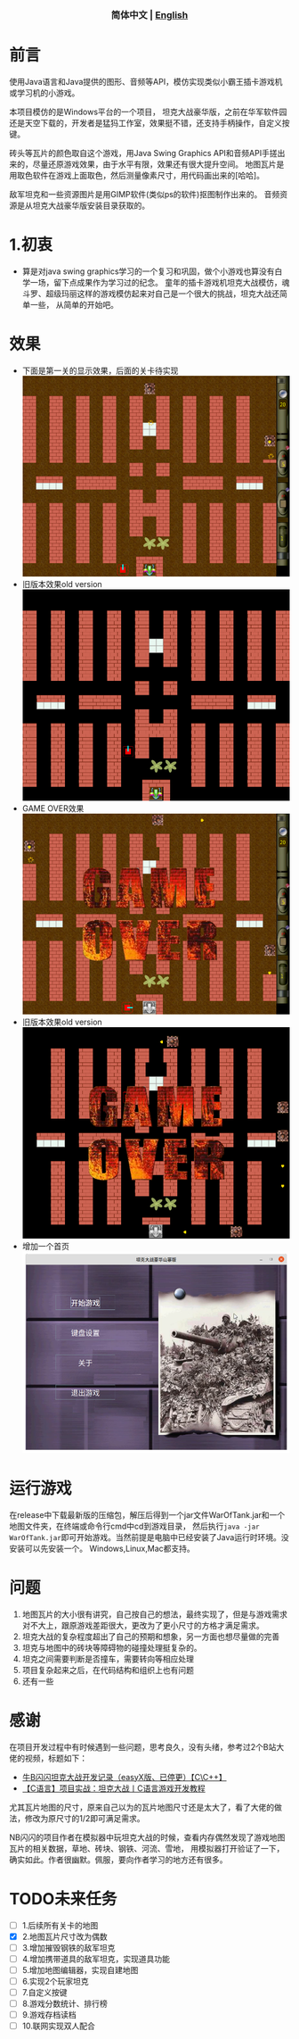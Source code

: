<div align="center">
<h3>简体中文 | <a href="README-en.md">English</a></h3>
</div>

# 前言
使用Java语言和Java提供的图形、音频等API，模仿实现类似小霸王插卡游戏机或学习机的小游戏。

本项目模仿的是Windows平台的一个项目，
坦克大战豪华版，之前在华军软件园还是天空下载的，开发者是猛犸工作室，效果挺不错，还支持手柄操作，自定义按键。

砖头等瓦片的颜色取自这个游戏，用Java Swing Graphics API和音频API手搓出来的，尽量还原游戏效果，由于水平有限，效果还有很大提升空间。
地图瓦片是用取色软件在游戏上面取色，然后测量像素尺寸，用代码画出来的[哈哈]。

敌军坦克和一些资源图片是用GIMP软件(类似ps的软件)抠图制作出来的。 音频资源是从坦克大战豪华版安装目录获取的。

# 1.初衷
* 算是对java swing graphics学习的一个复习和巩固，做个小游戏也算没有白学一场，留下点成果作为学习过的纪念。
童年的插卡游戏机坦克大战模仿，魂斗罗、超级玛丽这样的游戏模仿起来对自己是一个很大的挑战，坦克大战还简单一些，
从简单的开始吧。

# 效果
* 下面是第一关的显示效果，后面的关卡待实现
  ![alt tag](screenshot/stage1_new.png)
* 旧版本效果old version  
  ![alt tag](screenshot/stage1.png)
* GAME OVER效果
  ![alt tag](screenshot/game_over_new.png)
* 旧版本效果old version
  ![alt tag](screenshot/game_over.png)
* 增加一个首页
  ![alt tag](screenshot/main.png)

# 运行游戏
在release中下载最新版的压缩包，解压后得到一个jar文件WarOfTank.jar和一个地图文件夹，在终端或命令行cmd中cd到游戏目录，
然后执行`java -jar WarOfTank.jar`即可开始游戏。当然前提是电脑中已经安装了Java运行时环境。没安装可以先安装一个。
Windows,Linux,Mac都支持。

# 问题
1. 地图瓦片的大小很有讲究，自己按自己的想法，最终实现了，但是与游戏需求对不大上，跟原游戏差距很大，更改为了更小尺寸的方格才满足需求。
2. 坦克大战的复杂程度超出了自己的预期和想象，另一方面也想尽量做的完善
3. 坦克与地图中的砖块等障碍物的碰撞处理挺复杂的。
4. 坦克之间需要判断是否撞车，需要转向等相应处理
5. 项目复杂起来之后，在代码结构和组织上也有问题
6. 还有一些

# 感谢
在项目开发过程中有时候遇到一些问题，思考良久，没有头绪，参考过2个B站大佬的视频，标题如下：
* [牛B闪闪坦克大战开发记录（easyX版、已停更）【C\C++】](https://www.bilibili.com/video/BV1cE411o7Gj)
* [【C语言】项目实战：坦克大战丨C语言游戏开发教程](https://www.bilibili.com/video/BV1Ji4y117jk)

尤其瓦片地图的尺寸，原来自己以为的瓦片地图尺寸还是太大了，看了大佬的做法，修改为原尺寸的1/2即可满足需求。

NB闪闪的项目作者在模拟器中玩坦克大战的时候，查看内存偶然发现了游戏地图瓦片的相关数据，草地、砖块、钢铁、河流、雪地，
用模拟器打开验证了一下，确实如此。作者很幽默。佩服，要向作者学习的地方还有很多。

# TODO未来任务
- [ ] 1.后续所有关卡的地图
- [x] 2.地图瓦片尺寸改为偶数
- [ ] 3.增加摧毁钢铁的敌军坦克
- [ ] 4.增加携带道具的敌军坦克，实现道具功能
- [ ] 5.增加地图编辑器，实现自建地图
- [ ] 6.实现2个玩家坦克
- [ ] 7.自定义按键
- [ ] 8.游戏分数统计、排行榜
- [ ] 9.游戏存档读档
- [ ] 10.联网实现双人配合